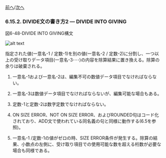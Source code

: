 <!--navi start-->
[前へ](6-15-1.md)/[次へ](6-15-3.md)
<!--navi end-->
### 6.15.2. DIVIDE文の書き方2 ― DIVIDE INTO GIVING

図6-48-DIVIDE INTO GIVING構文

![alt text](Image/6-48-Divide.png)

指定された値(一意名-1 / 定数-1)を別の値(一意名-2 / 定数-2)に分割し、一つ以上の受け取りデータ項目(一意名-3･･･)の内容を除算結果に置き換える。除算の余りは破棄される。

1. 一意名-1および一意名-2は、編集不可の数値データ項目でなければならない。

2. 一意名-3は数値データ項目でなければならないが、編集可能な場合もある。

3. 定数-1と定数-2は数字定数でなければならない。

4. ON SIZE ERROR、NOT ON SIZE ERROR、およびROUNDED句はコード化されており、ADD文で使われている同名義の句と同様に動作する(6.5を参照)。

5. 一意名-1 /定数-1の値がゼロの時、SIZE ERROR条件が発生する。除算の結果、小数点の左側に、受け取り項目での使用可能な数を超える桁数が必要な場合も同様である。
